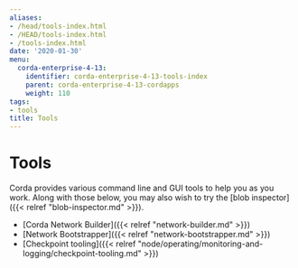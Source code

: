 ```yaml
---
aliases:
- /head/tools-index.html
- /HEAD/tools-index.html
- /tools-index.html
date: '2020-01-30'
menu:
  corda-enterprise-4-13:
    identifier: corda-enterprise-4-13-tools-index
    parent: corda-enterprise-4-13-cordapps
    weight: 110
tags:
- tools
title: Tools
---
```



# Tools

Corda provides various command line and GUI tools to help you as you work. Along with those below, you may also
wish to try the [blob inspector]({{< relref "blob-inspector.md" >}}).

* [Corda Network Builder]({{< relref "network-builder.md" >}})
* [Network Bootstrapper]({{< relref "network-bootstrapper.md" >}})
* [Checkpoint tooling]({{< relref "node/operating/monitoring-and-logging/checkpoint-tooling.md" >}})
